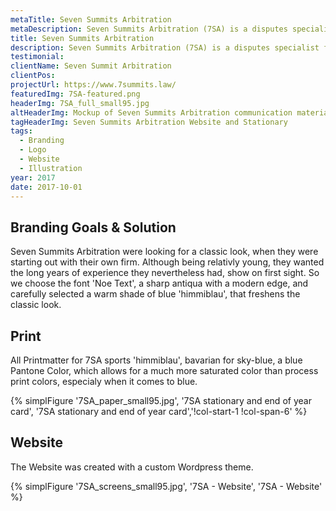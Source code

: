 ```yaml
---
metaTitle: Seven Summits Arbitration
metaDescription: Seven Summits Arbitration (7SA) is a disputes specialist firm dedicated to international arbitration.
title: Seven Summits Arbitration
description: Seven Summits Arbitration (7SA) is a disputes specialist firm dedicated to international arbitration.
testimonial: 
clientName: Seven Summit Arbitration
clientPos: 
projectUrl: https://www.7summits.law/
featuredImg: 7SA-featured.png
headerImg: 7SA_full_small95.jpg
altHeaderImg: Mockup of Seven Summits Arbitration communication material
tagHeaderImg: Seven Summits Arbitration Website and Stationary
tags:
  - Branding
  - Logo
  - Website
  - Illustration
year: 2017
date: 2017-10-01
---
```


## Branding Goals & Solution
Seven Summits Arbitration were looking for a classic look, when they were starting out with their own firm. Although being relativly young, they wanted the long years of experience they nevertheless had, show on first sight. So we choose the font 'Noe Text', a sharp antiqua with a modern edge, and carefully selected a warm shade of blue 'himmiblau', that freshens the classic look.


## Print
All Printmatter for 7SA sports 'himmiblau', bavarian for sky-blue, a blue Pantone Color, which allows for a much more saturated color than process print colors, especialy when it comes to blue.

{% simplFigure '7SA_paper_small95.jpg', '7SA stationary and end of year card', '7SA stationary and end of year card','!col-start-1 !col-span-6' %}


## Website
The Website was created with a custom Wordpress theme.

{% simplFigure '7SA_screens_small95.jpg', '7SA - Website', '7SA - Website' %}


